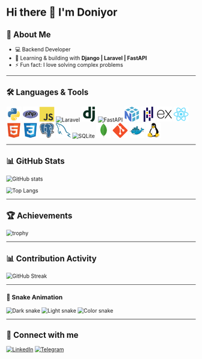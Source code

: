# Hi there 👋 I'm Doniyor

## 🚀 About Me
- 💻 Backend Developer
- 🌱 Learning & building with **Django | Laravel | FastAPI**
- ⚡ Fun fact: I love solving complex problems

---

## 🛠️ Languages & Tools

<p align="left">
  <!-- Programming Languages -->
  <img src="https://raw.githubusercontent.com/devicons/devicon/master/icons/python/python-original.svg" alt="Python" width="40"/>
  <img src="https://raw.githubusercontent.com/devicons/devicon/master/icons/php/php-original.svg" alt="PHP" width="40"/>
  <img src="https://raw.githubusercontent.com/devicons/devicon/master/icons/javascript/javascript-original.svg" alt="JavaScript" width="40"/>

  <!-- Frameworks -->
  <img src="https://cdn.worldvectorlogo.com/logos/laravel-2.svg" alt="Laravel" width="40" height="40"/>
  <img src="https://raw.githubusercontent.com/devicons/devicon/master/icons/django/django-plain.svg" alt="Django" width="40"/>
  <img src="https://cdn.worldvectorlogo.com/logos/fastapi-1.svg" alt="FastAPI" width="40"/>
  <img src="https://raw.githubusercontent.com/devicons/devicon/master/icons/numpy/numpy-original.svg" alt="NumPy" width="40" height="40"/>
  <img src="https://raw.githubusercontent.com/devicons/devicon/master/icons/pandas/pandas-original.svg" alt="Pandas" width="40" height="40"/>
  <img src="https://raw.githubusercontent.com/devicons/devicon/master/icons/express/express-original.svg" alt="Express.js" width="40"/>

  <!-- Frontend -->
  <img src="https://raw.githubusercontent.com/devicons/devicon/master/icons/react/react-original.svg" alt="React" width="40"/>
  <img src="https://raw.githubusercontent.com/devicons/devicon/master/icons/html5/html5-original.svg" alt="HTML5" width="40"/>
  <img src="https://raw.githubusercontent.com/devicons/devicon/master/icons/css3/css3-original.svg" alt="CSS3" width="40"/>

  <!-- Databases -->
  <img src="https://raw.githubusercontent.com/devicons/devicon/master/icons/postgresql/postgresql-original.svg" alt="PostgreSQL" width="40"/>
  <img src="https://raw.githubusercontent.com/devicons/devicon/master/icons/mysql/mysql-original.svg" alt="MySQL" width="40"/>
  <img src="https://www.vectorlogo.zone/logos/sqlite/sqlite-icon.svg" alt="SQLite" width="40" height="40"/>
  <img src="https://raw.githubusercontent.com/devicons/devicon/master/icons/mongodb/mongodb-original.svg" alt="MongoDB" width="40" height="40"/>


  <!-- Tools -->
  <img src="https://raw.githubusercontent.com/devicons/devicon/master/icons/git/git-original.svg" alt="Git" width="40"/>
  <img src="https://raw.githubusercontent.com/devicons/devicon/master/icons/docker/docker-original.svg" alt="Docker" width="40"/>
  <img src="https://raw.githubusercontent.com/devicons/devicon/master/icons/linux/linux-original.svg" alt="Linux" width="40"/>
</p>

---

## 📊 GitHub Stats

![GitHub stats](https://github-readme-stats.vercel.app/api?username=Doniyor1912&show_icons=true&theme=radical)

![Top Langs](https://github-readme-stats.vercel.app/api/top-langs/?username=Doniyor1912&layout=compact&theme=tokyonight)


---

## 🏆 Achievements
![trophy](https://github-profile-trophy.vercel.app/?username=Doniyor1912&theme=onedark)

---


## 📊 Contribution Activity

![GitHub Streak](https://github-readme-streak-stats.herokuapp.com/?user=Doniyor1912&theme=radical)  

---

### 🐍 Snake Animation

![Dark snake](https://raw.githubusercontent.com/Doniyor1912/Doniyor1912/main/dist/snake-dark.svg#gh-dark-mode-only)
![Light snake](https://raw.githubusercontent.com/Doniyor1912/Doniyor1912/main/dist/snake-light.svg#gh-light-mode-only)
![Color snake](https://raw.githubusercontent.com/Doniyor1912/Doniyor1912/main/dist/snake-colored.svg)


---

## 🔗 Connect with me
[![LinkedIn](https://img.shields.io/badge/LinkedIn-blue?style=flat&logo=linkedin)](https://www.linkedin.com/in/doniyor-urinboyev-538b09304/)
[![Telegram](https://img.shields.io/badge/Telegram-2CA5E0?style=flat&logo=telegram&logoColor=white)](https://t.me/Romax_11)


